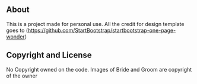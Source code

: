 

## About

This is a project made for personal use. 
All the credit for design template goes to (https://github.com/StartBootstrap/startbootstrap-one-page-wonder)


## Copyright and License

No Copyright owned on the code. Images of Bride and Groom are copyright of the owner
